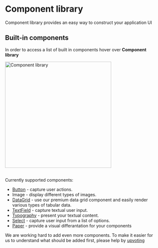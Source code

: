 # Component library

<p class="description">Component library provides an easy way to construct your application UI</p>

## Built-in components

In order to access a list of built in components hover over **Component library**

<img src="/static/toolpad/docs/component-library.png" width="348px" alt="Component library" />
<br />
<br />

Currently supported components:

- [Button](https://mui.com/material-ui/react-button/) - capture user actions.
- Image - display different types of images.
- [DataGrid](https://mui.com/x/react-data-grid/) - use our premium data grid component and easily render various types of tabular data.
- [TextField](https://mui.com/material-ui/react-text-field/) - capture textual user input.
- [Typography](https://mui.com/material-ui/react-typography/) - present your textual content.
- [Select](https://mui.com/material-ui/react-select/) - capture user input from a list of options.
- [Paper](https://mui.com/material-ui/react-paper/) - provide a visual differantation for your components

We are working hard to add even more components. To make it easier for us to understand what should be added first, please help by [upvoting](https://github.com/mui/mui-toolpad/labels/waiting%20for%20%F0%9F%91%8D)
